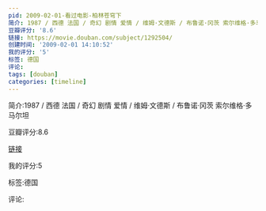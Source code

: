```yaml
---
pid: 2009-02-01-看过电影-柏林苍穹下
简介: 1987 / 西德 法国 / 奇幻 剧情 爱情 / 维姆·文德斯 / 布鲁诺·冈茨 索尔维格·多马尔坦
豆瓣评分: '8.6'
链接: https://movie.douban.com/subject/1292504/
创建时间: '2009-02-01 14:10:52'
我的评分: '5'
标签: 德国
评论:
tags: [douban]
categories: [timeline]
---
```

简介:1987 / 西德 法国 / 奇幻 剧情 爱情 / 维姆·文德斯 / 布鲁诺·冈茨 索尔维格·多马尔坦

豆瓣评分:8.6

[链接](https://movie.douban.com/subject/1292504/)

我的评分:5

标签:德国

评论:

